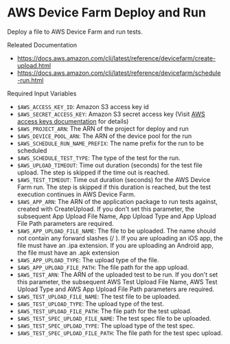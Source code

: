 # AWS Device Farm Deploy and Run

Deploy a file to AWS Device Farm and run tests.

Releated Documentation
- https://docs.aws.amazon.com/cli/latest/reference/devicefarm/create-upload.html
- https://docs.aws.amazon.com/cli/latest/reference/devicefarm/schedule-run.html

Required Input Variables
- `$AWS_ACCESS_KEY_ID`: Amazon S3 access key id
- `$AWS_SECRET_ACCESS_KEY`: Amazon S3 secret access key (Visit [AWS access keys documentation](https://docs.aws.amazon.com/general/latest/gr/aws-sec-cred-types.html#access-keys-and-secret-access-keys) for details)
- `$AWS_PROJECT_ARN`: The ARN of the project for deploy and run
- `$AWS_DEVICE_POOL_ARN`: The ARN of the device pool for the run
- `$AWS_SCHEDULE_RUN_NAME_PREFIX`: The name prefix for the run to be scheduled
- `$AWS_SCHEDULE_TEST_TYPE`: The type of the test for the run.
- `$AWS_UPLOAD_TIMEOUT`: Time out duration (seconds) for the test file upload. The step is skipped if the time out is reached.
- `$AWS_TEST_TIMEOUT`: Time out duration (seconds) for the AWS Device Farm run. The step is skipped if this duration is reached, but the test execution continues in AWS Device Farm.
- `$AWS_APP_ARN`: The ARN of the application package to run tests against, created with CreateUpload. If you don't set this parameter, the subsequent App Upload File Name, App Upload Type and App Upload File Path parameters are required.
- `$AWS_APP_UPLOAD_FILE_NAME`: The file to be uploaded. The name should not contain any forward slashes (/ ). If you are uploading an iOS app, the file must have an .ipa extension. If you are uploading an Android app, the file must have an .apk extension
- `$AWS_APP_UPLOAD_TYPE`: The upload type of the file.
- `$AWS_APP_UPLOAD_FILE_PATH`: The file path for the app upload.
- `$AWS_TEST_ARN`: The ARN of the uploaded test to be run. If you don't set this parameter, the subsequent AWS Test Upload File Name, AWS Test Upload Type and AWS App Upload File Path parameters are required.
- `$AWS_TEST_UPLOAD_FILE_NAME`: The test file to be uploaded.
- `$AWS_TEST_UPLOAD_TYPE`: The upload type of the test.
- `$AWS_TEST_UPLOAD_FILE_PATH`: The file path for the test upload.
- `$AWS_TEST_SPEC_UPLOAD_FILE_NAME`: The test spec file to be uploaded.
- `$AWS_TEST_SPEC_UPLOAD_TYPE`: The upload type of the test spec.
- `$AWS_TEST_SPEC_UPLOAD_FILE_PATH`: The file path for the test spec upload.
